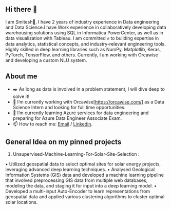 ## Hi there 👋

I am Smitesh👋, I have 2 years of industry experience in Data engineering and Data Science.I have Work experience in collaboratively developing data warehousing solutions using SQL in Informatica PowerCenter, as well as in data visualization with Tableau. I am committed ✊ to building expertise in data analytics, statistical concepts, and industry-relevant engineering tools. Highly skilled in deep learning libraries such as NumPy, Matplotlib, Keras, PyTorch, TensorFlow, and others. Currently, I am working with Orcawise and developing a custom NLU system.


## About me 

- ✒️ As long as data is involved in a problem statement, I will dive deep to solve it!
- 🔭 I’m currently working with Orcawise[https://orcawise.com/] as a Data Science Intern and looking for full time opportunities.
- 🌱 I’m currently learning Azure services for data engineering and preparing for Azure Data Engineer Associate Exam.
- 📫 How to reach me: [Email](smitesh22@gmail.com) / [Linkedin](https://www.linkedin.com/in/smitesh-patil/).


## General Idea on my pinned projects

1. Unsupervised-Machine-Learning-For-Solar-Site-Selection  :

• Utilized geospatial data to select optimal sites for solar energy projects, leveraging advanced deep 
learning techniques.
• Analysed Geological Information Systems (GIS) data and developed a machine learning pipeline 
that involved preprocessing GIS data from multiple web databases, modeling the data, and staging it 
for input into a deep learning model.
• Developed a multi-input Auto-Encoder to learn representations from geospatial data and applied 
various clustering algorithms to cluster optimal solar locations.
